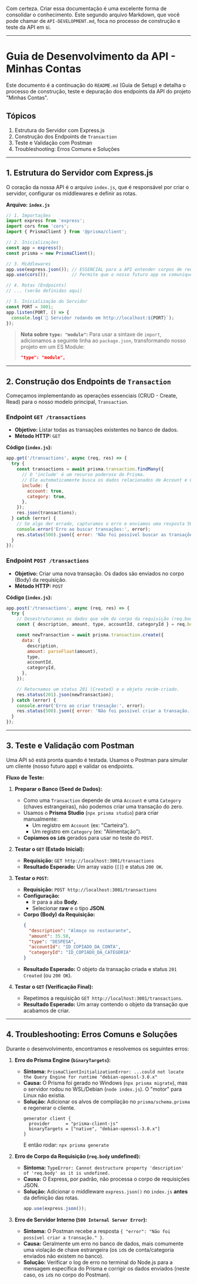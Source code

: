 Com certeza. Criar essa documentação é uma excelente forma de consolidar o conhecimento. Este segundo arquivo Markdown, que você pode chamar de `API-DEVELOPMENT.md`, foca no processo de construção e teste da API em si.

---

# Guia de Desenvolvimento da API - Minhas Contas

Este documento é a continuação do `README.md` (Guia de Setup) e detalha o processo de construção, teste e depuração dos endpoints da API do projeto "Minhas Contas".

## Tópicos

1.  Estrutura do Servidor com Express.js
2.  Construção dos Endpoints de `Transaction`
3.  Teste e Validação com Postman
4.  Troubleshooting: Erros Comuns e Soluções

---

## 1. Estrutura do Servidor com Express.js

O coração da nossa API é o arquivo `index.js`, que é responsável por criar o servidor, configurar os middlewares e definir as rotas.

**Arquivo: `index.js`**

```javascript
// 1. Importações
import express from 'express';
import cors from 'cors';
import { PrismaClient } from '@prisma/client';

// 2. Inicializações
const app = express();
const prisma = new PrismaClient();

// 3. Middlewares
app.use(express.json()); // ESSENCIAL para a API entender corpos de requisição em JSON
app.use(cors());         // Permite que o nosso futuro app se comunique com esta API

// 4. Rotas (Endpoints)
// ... (serão definidas aqui)

// 5. Inicialização do Servidor
const PORT = 3001;
app.listen(PORT, () => {
  console.log(`🚀 Servidor rodando em http://localhost:${PORT}`);
});
```

> **Nota sobre `type: "module"`:**
> Para usar a sintaxe de `import`, adicionamos a seguinte linha ao `package.json`, transformando nosso projeto em um ES Module:
> ```json
> "type": "module",
> ```

---

## 2. Construção dos Endpoints de `Transaction`

Começamos implementando as operações essenciais (CRUD - Create, Read) para o nosso modelo principal, `Transaction`.

### Endpoint `GET /transactions`

*   **Objetivo:** Listar todas as transações existentes no banco de dados.
*   **Método HTTP:** `GET`

**Código (`index.js`):**
```javascript
app.get('/transactions', async (req, res) => {
  try {
    const transactions = await prisma.transaction.findMany({
      // O 'include' é um recurso poderoso do Prisma.
      // Ele automaticamente busca os dados relacionados de Account e Category.
      include: {
        account: true,
        category: true,
      },
    });
    res.json(transactions);
  } catch (error) {
    // Se algo der errado, capturamos o erro e enviamos uma resposta 500.
    console.error('Erro ao buscar transações:', error);
    res.status(500).json({ error: 'Não foi possível buscar as transações.' });
  }
});
```

### Endpoint `POST /transactions`

*   **Objetivo:** Criar uma nova transação. Os dados são enviados no corpo (Body) da requisição.
*   **Método HTTP:** `POST`

**Código (`index.js`):**
```javascript
app.post('/transactions', async (req, res) => {
  try {
    // Desestruturamos os dados que vêm do corpo da requisição (req.body)
    const { description, amount, type, accountId, categoryId } = req.body;

    const newTransaction = await prisma.transaction.create({
      data: {
        description,
        amount: parseFloat(amount),
        type,
        accountId,
        categoryId,
      },
    });

    // Retornamos um status 201 (Created) e o objeto recém-criado.
    res.status(201).json(newTransaction);
  } catch (error) {
    console.error('Erro ao criar transação:', error);
    res.status(500).json({ error: 'Não foi possível criar a transação.' });
  }
});
```

---

## 3. Teste e Validação com Postman

Uma API só está pronta quando é testada. Usamos o Postman para simular um cliente (nosso futuro app) e validar os endpoints.

**Fluxo de Teste:**

1.  **Preparar o Banco (Seed de Dados):**
    *   Como uma `Transaction` depende de uma `Account` e uma `Category` (chaves estrangeiras), não podemos criar uma transação do zero.
    *   Usamos o **Prisma Studio** (`npx prisma studio`) para criar manualmente:
        *   Um registro em `Account` (ex: "Carteira").
        *   Um registro em `Category` (ex: "Alimentação").
    *   **Copiamos os `id`s** gerados para usar no teste do `POST`.

2.  **Testar o `GET` (Estado Inicial):**
    *   **Requisição:** `GET http://localhost:3001/transactions`
    *   **Resultado Esperado:** Um array vazio (`[]`) e status `200 OK`.

3.  **Testar o `POST`:**
    *   **Requisição:** `POST http://localhost:3001/transactions`
    *   **Configuração:**
        *   Ir para a aba **Body**.
        *   Selecionar **raw** e o tipo **JSON**.
    *   **Corpo (Body) da Requisição:**
        ```json
        {
          "description": "Almoço no restaurante",
          "amount": 35.50,
          "type": "DESPESA",
          "accountId": "ID_COPIADO_DA_CONTA",
          "categoryId": "ID_COPIADO_DA_CATEGORIA"
        }
        ```
    *   **Resultado Esperado:** O objeto da transação criada e status `201 Created` (ou `200 OK`).

4.  **Testar o `GET` (Verificação Final):**
    *   Repetimos a requisição `GET http://localhost:3001/transactions`.
    *   **Resultado Esperado:** Um array contendo o objeto da transação que acabamos de criar.

---

## 4. Troubleshooting: Erros Comuns e Soluções

Durante o desenvolvimento, encontramos e resolvemos os seguintes erros:

1.  **Erro do Prisma Engine (`binaryTargets`):**
    *   **Sintoma:** `PrismaClientInitializationError: ...could not locate the Query Engine for runtime "debian-openssl-3.0.x"`
    *   **Causa:** O Prisma foi gerado no Windows (`npx prisma migrate`), mas o servidor rodou no WSL/Debian (`node index.js`). O "motor" para Linux não existia.
    *   **Solução:** Adicionar os alvos de compilação no `prisma/schema.prisma` e regenerar o cliente.
        ```prisma
        generator client {
          provider      = "prisma-client-js"
          binaryTargets = ["native", "debian-openssl-3.0.x"]
        }
        ```
        E então rodar: `npx prisma generate`

2.  **Erro de Corpo da Requisição (`req.body` undefined):**
    *   **Sintoma:** `TypeError: Cannot destructure property 'description' of 'req.body' as it is undefined.`
    *   **Causa:** O Express, por padrão, não processa o corpo de requisições JSON.
    *   **Solução:** Adicionar o middleware `express.json()` no `index.js` **antes** da definição das rotas.
        ```javascript
        app.use(express.json());
        ```

3.  **Erro de Servidor Interno (`500 Internal Server Error`):**
    *   **Sintoma:** O Postman recebe a resposta `{ "error": "Não foi possível criar a transação." }`.
    *   **Causa:** Geralmente um erro no banco de dados, mais comumente uma violação de chave estrangeira (os `id`s de conta/categoria enviados não existem no banco).
    *   **Solução:** Verificar o log de erro no terminal do Node.js para a mensagem específica do Prisma e corrigir os dados enviados (neste caso, os `id`s no corpo do Postman).